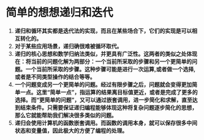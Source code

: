 # 简单的想想递归和迭代

1. **递归和循环其实都是迭代法的实现，而且在某些场合下，它们的实现是可以相互转化的。**
2. **对于某些应用场景，递归确很难被循环取代。**
3. **递归的核心思想和数学归纳法类似，并更具有广泛性。这两者的类似之处体现在：将当前的问题化解为两部分：一个当前所采取的步骤和另一个更简单的问题。一个当前所采取的步骤。这种步骤可能是进行一次运算,或者做一个选择,或者是不同类型操作的结合等等。**
4. **一个问题变成另一个更简单的问题。经过有限步骤之后，问题就会变得更加简单一点。这里“简单一点”，指运算的结果离目标值更近，或者是完成了更多的选择。而“更简单的问题”，又可以通过嵌套调用，进一步简化和求解，直至达到结束条件。只需要保证递归编程能够体现这种将复杂问题逐步简化的思想，那么它就能帮助我们解决很多类似的问题。**
5. **递归会使用计算机的函数嵌套调用。而函数的调用本身，就可以保存很多中间状态和变量值，因此极大的方便了编程的处理。**
